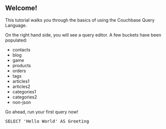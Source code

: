 ## Welcome!

This tutorial walks you through the basics of using the Couchbase Query Language.

On the right hand side, you will see a query editor. A few buckets have been populated:

* contacts
* blog
* game
* products
* orders
* tags
* articles1
* articles2
* categories1
* categories2
* non-json

Go ahead, run your first query now!

<pre id="example">
SELECT 'Hello World' AS Greeting
</pre>
